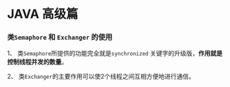 # JAVA 高级篇

### 类`Semaphore` 和 `Exchanger` 的使用

1、 类`Semaphore`所提供的功能完全就是`synchronized` 关键字的升级版，**作用就是控制线程并发的数量**。

2、 类`Exchanger`的主要作用可以使2个线程之间互相方便地进行通信。